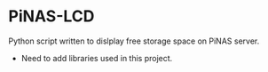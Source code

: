 # PiNAS-LCD

Python script written to dislplay free storage space on PiNAS server.




* Need to add libraries used in this project.
